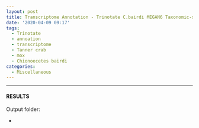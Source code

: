 ```yaml
---
layout: post
title: Transcriptome Annotation - Trinotate C.bairdi MEGAN6 Taxonomic-specific Trinity Assembly on Mox
date: '2020-04-09 09:17'
tags: 
  - Trinotate
  - annoation
  - transcriptome
  - Tanner crab
  - mox
  - Chionoecetes bairdi
categories: 
  - Miscellaneous
---
```




---

#### RESULTS

Output folder:

- []()

